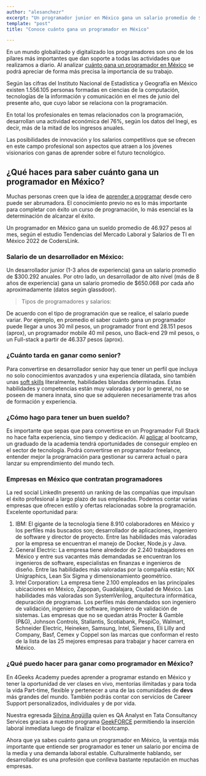 ```yaml
---
author: "alesanchezr"
excerpt: "Un programador junior en México gana un salario promedio de $300.292 anuales; y un desarrollador de alto nivel  gana un salario promedio de $650.068 por año"
template: "post" 
title: "Conoce cuánto gana un programador en México"

---
```


En un mundo globalizado y digitalizado los programadores son uno de los pilares más importantes que dan soporte a todas las actividades que realizamos a diario. Al analizar [cuánto gana un programador en México]() se podrá apreciar de forma más precisa la importancia de su trabajo. 

Según las cifras del Instituto Nacional de Estadística y Geografía en México existen 1.556.105 personas formadas en ciencias de la computación, tecnologías de la información y comunicación en el mes de junio del presente año, que cuyo labor se relaciona con la programación. 

En total los profesionales en temas relacionados con la programación, desarrollan una actividad económica del 76%, según los datos del Inegi, es decir, más de la mitad de los ingresos anuales. 

Las posibilidades de innovación y los salarios competitivos que se ofrecen en este campo profesional son aspectos que atraen a los jóvenes visionarios con ganas de aprender sobre el futuro tecnológico. 

## ¿Qué haces para saber cuánto gana un programador en México?

Muchas personas creen que la idea de [aprender a programar](https://4geeksacademy.com/es/curso-de-programacion-desde-cero?lang=es) desde cero puede ser abrumadora. El conocimiento previo no es lo más importante para completar con éxito un curso de programación, lo más esencial es la determinación de alcanzar el éxito.

Un programador en México gana un sueldo promedio de 46.927 pesos al mes, según el estudio Tendencias del Mercado Laboral y Salarios de TI en México 2022 de CodersLink. 

### Salario de un desarrollador en México: 

Un desarrollador junior (1-3 años de experiencia) gana un salario promedio de $300.292 anuales. Por otro lado, un desarrollador de alto nivel (más de 8 años de experiencia) gana un salario promedio de $650.068 por cada año aproximadamente (datos según glassdoor). 

> Tipos de programadores y salarios:

De acuerdo con el tipo de programación que se realice, el salario puede variar. Por ejemplo, en promedio el saber cuánto gana un programador puede llegar a unos 30 mil pesos, un programador front end 28.151 pesos (aprox), un programador mobile 40 mil pesos, uno Back-end 29 mil pesos, o un Full-stack a partir de 46.337 pesos (aprox).

### ¿Cuánto tarda en ganar como senior?

Para convertirse en desarrollador senior hay que tener un perfil que incluya no solo conocimientos avanzados y una experiencia dilatada, sino también unas [soft skills](https://4geeksacademy.com/es/full-stack/habilidades-desarrollador-full-stack) literalmente, habilidades blandas determinadas. Estas habilidades y competencias están muy valoradas y por lo general, no se poseen de manera innata, sino que se adquieren necesariamente tras años de formación y experiencia.

### ¿Cómo hago para tener un buen sueldo? 

Es importante que sepas que para convertirse en un Programador Full Stack no hace falta experiencia, sino tiempo y dedicación. Al [aplicar](https://4geeksacademy.com/es/curso-de-programacion-desde-cero?lang=es) al bootcamp, un graduado de la academia tendrá oportunidades de conseguir empleo en el sector de tecnología. Podrá convertirse en programador freelance, entender mejor la programación para gestionar su carrera actual o para lanzar su emprendimiento del mundo tech.

### Empresas  en México que contratan programadores 

La red social LinkedIn presentó un ranking de las compañías que impulsan el éxito profesional a largo plazo de sus empleados. Podemos contar varias empresas que ofrecen estilo y ofertas relacionadas sobre la programación. Excelente oportunidad para: 

1.  IBM: El gigante de la tecnología tiene 8.910 colaboradores en México y los perfiles más buscados son; desarrollador de aplicaciones, ingeniero de software y director de proyecto. Entre las habilidades más valoradas por la empresa se encuentran el manejo de Docker, Node.js y Java.
2. General Electric: La empresa tiene alrededor de 2.240 trabajadores en México y entre sus vacantes más demandadas se encuentran los ingenieros de software, especialistas en finanzas e ingenieros de diseño. Entre las habilidades más valoradas por la compañía están; NX Unigraphics, Lean Six Sigma y dimensionamiento geométrico.
3. Intel Corporation: La empresa tiene 2.100 empleados en las principales ubicaciones en México, Zapopan, Guadalajara, Ciudad de México. Las habilidades más valoradas son SystemVerilog, arquitectura informática, depuración de programas. Los perfiles más demandados son ingeniero de validación, ingeniero de software, ingeniero de validación de sistemas. 
Las empresas que no se quedan atrás Procter & Gamble (P&G), Johnson Controls, Stallantis, Scotiabank, PespiCo, Walmart, Schneider Electric, Heineken, Samsung, Intel, Siemens, Eli Lilly and Company, Basf, Cemex y Coppel son las marcas que conforman el resto de la lista de las 25 mejores empresas para trabajar y hacer carrera en México.

### ¿Qué puedo hacer para ganar como programador en México?

En 4Geeks Academy puedes aprender a programar estando en México y tener la oportunidad de ver clases en vivo, mentorías ilimitadas y para toda la vida Part-time, flexible y pertenecer a una de las comunidades de **devs** más grandes del mundo. También podrás contar con servicios de Career Support personalizados, individuales y de por vida.

Nuestra egresada [Silvina Angüilla](https://www.linkedin.com/in/silvina-anguilla/) quien es QA Analyst en Tata Consultancy Services gracias a nuestro programa [GeekFORCE](https://4geeksacademy.com/us/geekforce-career-support) permitiendo la inserción laboral inmediata luego de finalizar el bootcamp. 

Ahora que ya sabes cuánto gana un programador en México, la ventaja más importante que  entiende ser programador es tener un salario por encima de la media y una demanda laboral estable. Culturalmente hablando, ser desarrollador es una profesión que conlleva bastante reputación en muchas empresas.     